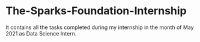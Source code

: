 # The-Sparks-Foundation-Internship
It contains all the tasks completed during my internship in the month of May 2021 as Data Science Intern.
